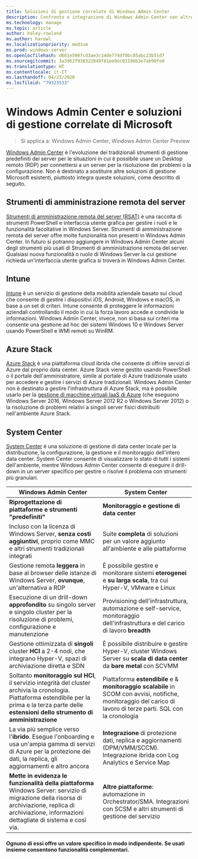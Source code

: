```yaml
---
title: Soluzioni di gestione correlate di Windows Admin Center
description: Confronto e integrazione di Windows Admin Center con altre soluzioni/prodotti Microsoft di gestione e monitoraggio (Project Honolulu)
ms.technology: manage
ms.topic: article
author: haley-rowland
ms.author: harowl
ms.localizationpriority: medium
ms.prod: windows-server
ms.openlocfilehash: d681e5007cd3ae3c14de774df0bc85abc23b51d7
ms.sourcegitcommit: 3a3d62f938322849f81ee9ec01186b3e7ab90fe0
ms.translationtype: HT
ms.contentlocale: it-IT
ms.lasthandoff: 04/23/2020
ms.locfileid: "79323533"
---
```

# <a name="windows-admin-center-and-related-management-solutions-from-microsoft"></a>Windows Admin Center e soluzioni di gestione correlate di Microsoft

>Si applica a: Windows Admin Center, Windows Admin Center Preview

[Windows Admin Center](windows-admin-center.md) è l'evoluzione dei tradizionali strumenti di gestione predefiniti dei server per le situazioni in cui è possibile usare un Desktop remoto (RDP) per connettersi a un server per la risoluzione dei problemi o la configurazione. Non è destinato a sostituire altre soluzioni di gestione Microsoft esistenti, piuttosto integra queste soluzioni, come descritto di seguito.

## <a name="remote-server-administration-tools-rsat"></a>Strumenti di amministrazione remota del server

[Strumenti di amministrazione remota del server (RSAT)](https://docs.microsoft.com/windows-server/remote/remote-server-administration-tools) è una raccolta di strumenti PowerShell e interfaccia utente grafica per gestire i ruoli e le funzionalità facoltative in Windows Server. Strumenti di amministrazione remota del server offre molte funzionalità non presenti in Windows Admin Center. In futuro si potranno aggiungere in Windows Admin Center alcuni degli strumenti più usati di Strumenti di amministrazione remota del server. Qualsiasi nuova funzionalità o ruolo di Windows Server la cui gestione richieda un'interfaccia utente grafica si troverà in Windows Admin Center.

## <a name="intune"></a>Intune

[Intune](https://www.microsoft.com/cloud-platform/microsoft-intune) è un servizio di gestione della mobilità aziendale basato sul cloud che consente di gestire i dispositivi iOS, Android, Windows e macOS, in base a un set di criteri. Intune consente di proteggere le informazioni aziendali controllando il modo in cui la forza lavoro accede e condivide le informazioni. Windows Admin Center, invece, non si basa sui criteri ma consente una gestione ad hoc dei sistemi Windows 10 e Windows Server usando PowerShell e WMI remoti su WinRM.

## <a name="azure-stack"></a>Azure Stack

[Azure Stack](https://azure.microsoft.com/overview/azure-stack/) è una piattaforma cloud ibrida che consente di offrire servizi di Azure dal proprio data center. Azure Stack viene gestito usando PowerShell o il portale dell'amministratore, simile al portale di Azure tradizionale usato per accedere e gestire i servizi di Azure tradizionali. Windows Admin Center non è destinato a gestire l'infrastruttura di Azure Stack, ma è possibile usarlo per la [gestione di macchine virtuali IaaS di Azure](../azure/manage-azure-vms.md) (che eseguono Windows Server 2016, Windows Server 2012 R2 o Windows Server 2012) o la risoluzione di problemi relativi a singoli server fisici distribuiti nell'ambiente Azure Stack.

## <a name="system-center"></a>System Center

[System Center](https://www.microsoft.com/cloud-platform/system-center) è una soluzione di gestione di data center locale per la distribuzione, la configurazione, la gestione e il monitoraggio dell'intero data center. System Center consente di visualizzare lo stato di tutti i sistemi dell'ambiente, mentre Windows Admin Center consente di eseguire il drill-down in un server specifico per gestire o risolve il problema con strumenti più granulari.

| Windows Admin Center                 | System Center                      |
|--------------------------------------|------------------------------------|
| **Riprogettazione di piattaforme e strumenti "predefiniti"** | **Monitoraggio e gestione di data center** |
| Incluso con la licenza di Windows Server, **senza costi aggiuntivi**, proprio come MMC e altri strumenti tradizionali integrati | Suite **completa** di soluzioni per un valore aggiunto all'ambiente e alle piattaforme |
| Gestione remota **leggera** in base al browser delle istanze di Windows Server, **ovunque**, un'alternativa a RDP | È possibile gestire e monitorare sistemi **eterogenei** e **su larga scala**, tra cui Hyper-V, VMware e Linux |
|Esecuzione di un drill-down **approfondito** su singolo server e singolo cluster per la risoluzione di problemi, configurazione e manutenzione|Provisioning dell'infrastruttura, automazione e self-service, monitoraggio dell'infrastruttura e del carico di lavoro **breadth**|
|Gestione ottimizzata di **singoli** cluster **HCI** a 2-4 nodi, che integrano Hyper-V, spazi di archiviazione diretta e SDN|È possibile distribuire e gestire Hyper-V, cluster Windows Server su **scala di data center** da **bare metal** con SCVMM|
|Soltanto **monitoraggio sul HCI**, il servizio integrità del cluster archivia la cronologia. Piattaforma estendibile per la prima e la terza parte delle **estensioni dello strumento di amministrazione**|Piattaforma **estendibile** e  & **monitoraggio scalabile** in SCOM con avvisi, notifiche, monitoraggio del carico di lavoro di terze parti. SQL con la cronologia|
|La via più semplice verso l'**ibrido**. Esegue l'onboarding e usa un'ampia gamma di servizi di Azure per la protezione dei dati, la replica, gli aggiornamenti e altro ancora|**Integrazione** di protezione dati, replica e aggiornamenti (DPM/VMM/SCCM). Integrazione ibrida con Log Analytics e Service Map|
|**Mette in evidenza le funzionalità della piattaforma** Windows Server: servizio di migrazione della risorsa di archiviazione, replica di archiviazione, informazioni dettagliate di sistema e così via.|**Altre piattaforme**: automazione in Orchestrator/SMA. Integrazioni con SCSM e altri strumenti di gestione del servizio|

#### <a name="each-delivers-targeted-value-independently-better-together-with-complementary-capabilities"></a>Ognuno di essi offre un valore specifico in modo indipendente. Se **usati insieme** consentono funzionalità complementari.
